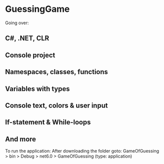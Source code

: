 # GuessingGame
Going over:


## C#, .NET, CLR

## Console project

## Namespaces, classes, functions

## Variables with types

## Console text, colors & user input

## If-statement & While-loops

## And more

To run the application: 
After downloading the folder goto: GameOfGuessing > bin > Debug > net6.0 > GameOfGuessing (type: application)
